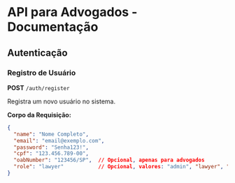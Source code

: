 # API para Advogados - Documentação

## Autenticação

### Registro de Usuário
**POST** `/auth/register`

Registra um novo usuário no sistema.

**Corpo da Requisição:**
```json
{
  "name": "Nome Completo",
  "email": "email@exemplo.com",
  "password": "Senha123!",
  "cpf": "123.456.789-00",
  "oabNumber": "123456/SP",  // Opcional, apenas para advogados
  "role": "lawyer"           // Opcional, valores: "admin", "lawyer", "client"
}
```